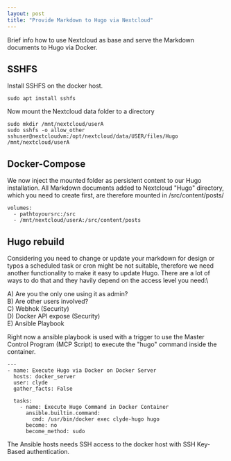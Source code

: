 ```yaml
---
layout: post
title: "Provide Markdown to Hugo via Nextcloud"
---
```


Brief info how to use Nextcloud as base and serve the Markdown documents to Hugo via Docker.

## SSHFS

Install SSHFS on the docker host.

```
sudo apt install sshfs 
```

Now mount the Nextcloud data folder to a directory

```
sudo mkdir /mnt/nextcloud/userA
sudo sshfs -o allow_other sshuser@nextcloudvm:/opt/nextcloud/data/USER/files/Hugo /mnt/nextcloud/userA
```

## Docker-Compose

We now inject the mounted folder as persistent content to our Hugo installation. All Markdown documents added to Nextcloud "Hugo" directory, which you need to create first, are therefore mounted in /src/content/posts/

```
volumes:
  - pathtoyoursrc:/src
  - /mnt/nextcloud/userA:/src/content/posts
```

## Hugo rebuild

Considering you need to change or update your markdown for design or typos a scheduled task or cron might be not suitable, therefore we need another functionality to make it easy to update Hugo. There are a lot of ways to do that and they havily depend on the access level you need:\

A) Are you the only one using it as admin?\
B) Are other users involved?\
C) Webhok (Security)\
D) Docker API expose (Security)\
E) Ansible Playbook

Right now a ansible playbook is used with a trigger to use the Master Control Program (MCP Script) to execute the "hugo" command inside the container.

```ansible
---
- name: Execute Hugo via Docker on Docker Server
  hosts: docker_server
  user: clyde
  gather_facts: False

  tasks:
    - name: Execute Hugo Command in Docker Container
      ansible.builtin.command:
        cmd: /usr/bin/docker exec clyde-hugo hugo
      become: no 
      become_method: sudo
```

The Ansible hosts needs SSH access to the docker host with SSH Key-Based authentication.